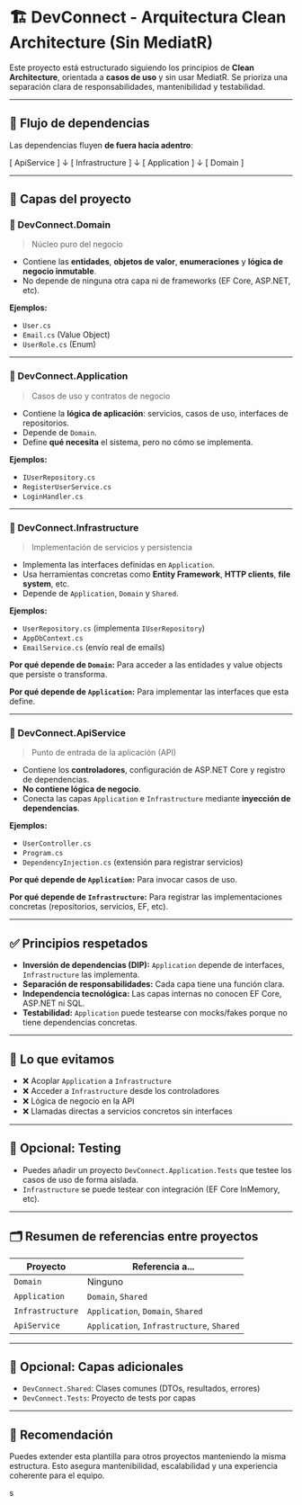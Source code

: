 ﻿# 🏗️ DevConnect - Arquitectura Clean Architecture (Sin MediatR)

Este proyecto está estructurado siguiendo los principios de **Clean Architecture**, orientada a **casos de uso** y sin usar MediatR. Se prioriza una separación clara de responsabilidades, mantenibilidad y testabilidad.

---

## 🔄 Flujo de dependencias

Las dependencias fluyen **de fuera hacia adentro**:

[ ApiService ]
↓
[ Infrastructure ]
↓
[ Application ]
↓
[ Domain ]


---

## 🧱 Capas del proyecto

### 📁 DevConnect.Domain

> Núcleo puro del negocio

- Contiene las **entidades**, **objetos de valor**, **enumeraciones** y **lógica de negocio inmutable**.
- No depende de ninguna otra capa ni de frameworks (EF Core, ASP.NET, etc).

**Ejemplos:**
- `User.cs`
- `Email.cs` (Value Object)
- `UserRole.cs` (Enum)

---

### 📁 DevConnect.Application

> Casos de uso y contratos de negocio

- Contiene la **lógica de aplicación**: servicios, casos de uso, interfaces de repositorios.
- Depende de `Domain`.
- Define **qué necesita** el sistema, pero no cómo se implementa.

**Ejemplos:**
- `IUserRepository.cs`
- `RegisterUserService.cs`
- `LoginHandler.cs`

---

### 📁 DevConnect.Infrastructure

> Implementación de servicios y persistencia

- Implementa las interfaces definidas en `Application`.
- Usa herramientas concretas como **Entity Framework**, **HTTP clients**, **file system**, etc.
- Depende de `Application`, `Domain` y `Shared`.

**Ejemplos:**
- `UserRepository.cs` (implementa `IUserRepository`)
- `AppDbContext.cs`
- `EmailService.cs` (envío real de emails)

**Por qué depende de `Domain`:**
Para acceder a las entidades y value objects que persiste o transforma.

**Por qué depende de `Application`:**
Para implementar las interfaces que esta define.

---

### 📁 DevConnect.ApiService

> Punto de entrada de la aplicación (API)

- Contiene los **controladores**, configuración de ASP.NET Core y registro de dependencias.
- **No contiene lógica de negocio**.
- Conecta las capas `Application` e `Infrastructure` mediante **inyección de dependencias**.

**Ejemplos:**
- `UserController.cs`
- `Program.cs`
- `DependencyInjection.cs` (extensión para registrar servicios)

**Por qué depende de `Application`:**
Para invocar casos de uso.

**Por qué depende de `Infrastructure`:**
Para registrar las implementaciones concretas (repositorios, servicios, EF, etc).

---

## ✅ Principios respetados

- **Inversión de dependencias (DIP):** `Application` depende de interfaces, `Infrastructure` las implementa.
- **Separación de responsabilidades:** Cada capa tiene una función clara.
- **Independencia tecnológica:** Las capas internas no conocen EF Core, ASP.NET ni SQL.
- **Testabilidad:** `Application` puede testearse con mocks/fakes porque no tiene dependencias concretas.

---

## 🚫 Lo que evitamos

- ❌ Acoplar `Application` a `Infrastructure`
- ❌ Acceder a `Infrastructure` desde los controladores
- ❌ Lógica de negocio en la API
- ❌ Llamadas directas a servicios concretos sin interfaces

---

## 🧪 Opcional: Testing

- Puedes añadir un proyecto `DevConnect.Application.Tests` que testee los casos de uso de forma aislada.
- `Infrastructure` se puede testear con integración (EF Core InMemory, etc).

---

## 🗂️ Resumen de referencias entre proyectos

| Proyecto         | Referencia a...                          |
|------------------|-------------------------------------------|
| `Domain`         | Ninguno                                   |
| `Application`    | `Domain`, `Shared`                        |
| `Infrastructure` | `Application`, `Domain`, `Shared`         |
| `ApiService`     | `Application`, `Infrastructure`, `Shared` |

---

## 🧩 Opcional: Capas adicionales

- `DevConnect.Shared`: Clases comunes (DTOs, resultados, errores)
- `DevConnect.Tests`: Proyecto de tests por capas

---

## 📌 Recomendación

Puedes extender esta plantilla para otros proyectos manteniendo la misma estructura. Esto asegura mantenibilidad, escalabilidad y una experiencia coherente para el equipo.

s